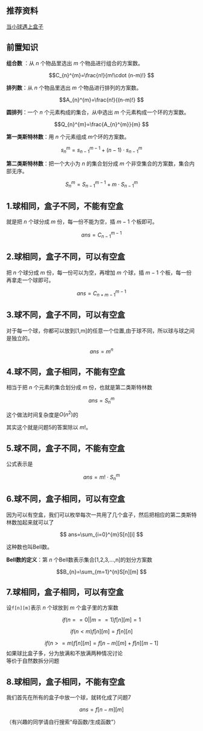## 推荐资料

[当小球遇上盒子](https://www.luogu.com.cn/blog/chengni5673/dang-xiao-qiu-yu-shang-he-zi)


## 前置知识

**组合数** ：从 $n$ 个物品里选出 $m$ 个物品进行组合的方案数。

$$C_{n}^{m}=\frac{n!}{m!\cdot (n-m)!}
$$


**排列数**：从 $n$ 个物品里选出 $m$ 个物品进行排列的方案数。

$$A_{n}^{m}=\frac{n!}{(n-m)!}
$$


**圆排列**：一个 $n$ 个元素构成的集合，从中选出 $m$ 个元素构成一个环的方案数。

$$Q_{n}^{m}=\frac{A_{n}^{m}}{m}
$$


**第一类斯特林数**：用 $n$ 个元素组成 $m$个环的方案数。

$$s_{n}^{m}=s_{n-1}^{m-1}+(n-1)\cdot s_{n-1}^{m}
$$


**第二类斯特林数**：把一个大小为 $n$ 的集合划分成 $m$ 个非空集合的方案数，集合内部无序。

$$S_{n}^{m}=S_{n-1}^{m-1}+m\cdot S_{n-1}^{m}
$$



## 1.球相同，盒子不同，不能有空盒

就是把 $n$ 个球分成 $m$ 份，每一份不能为空，插 $m−1$ 个板即可。

$$ans=C_{n-1}^{m-1}
$$


## 2.球相同，盒子不同，可以有空盒

把 $n$ 个球分成 $m$ 份，每一份可以为空，再增加 $m$ 个球，插 $m-1$ 个板，每一份再拿走一个球即可。

$$ans=C_{n+m-1}^{m-1}
$$


## 3.球不同，盒子不同，可以有空盒

对于每一个球，你都可以放到[1,m]的任意一个位置,由于球不同，所以球与球之间是独立的。

$$ans=m^{n}
$$



## 4.球不同，盒子相同，不能有空盒


相当于把 $n$ 个元素的集合划分成 $m$ 份，也就是第二类斯特林数

$$ans=S_{n}^{m}
$$

这个做法时间复杂度是$O(n^{2})$的

其实这个就是问题5的答案除以 $m!$。

## 5.球不同，盒子不同，不能有空盒

公式表示是

$$ans=m!\cdot S_n^m
$$



## 6.球不同，盒子相同，可以有空盒

因为可以有空盒，我们可以枚举每次一共用了几个盒子，然后把相应的第二类斯特林数加起来就可以了

$$ ans=\sum_{i=0}^{m}S[n][i]
$$

这种数也叫Bell数。

**Bell数的定义**：第 $n$ 个Bell数表示集合[1,2,3,...,n]的划分方案数

$$B_{n}=\sum_{m=1}^{n}S[n][m]
$$


## 7.球相同，盒子相同，可以有空盒

设`f[n][m]`表示 $n$ 个球放到 $m$ 个盒子里的方案数

$$if(n==0||m==1)      f[n][m]=1
$$

$$if(n < m)      f[n][m]=f[n][n]
$$

$$if(n>=m)      f[n][m]=f[n−m][m]+f[n][m−1]
$$
如果球比盒子多，分为放满和不放满两种情况讨论  
等价于自然数拆分问题


## 8.球相同，盒子相同，不能有空盒

我们首先在所有的盒子中放一个球，就转化成了问题7

$$ans=f[n−m][m]
$$
 

（有兴趣的同学请自行搜索“母函数/生成函数”）

